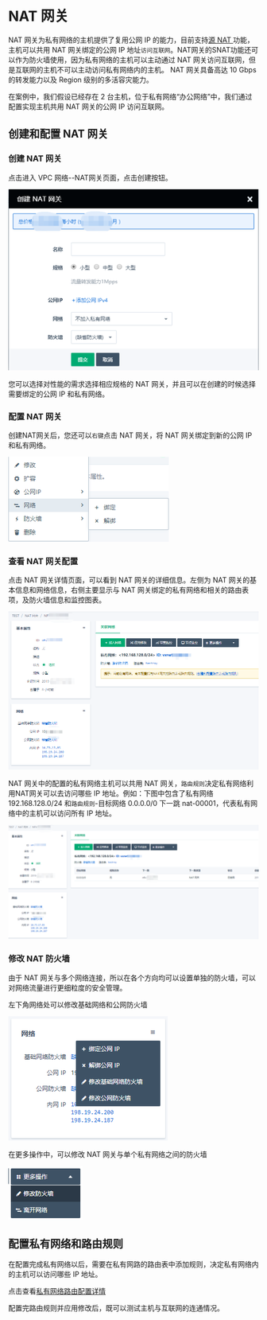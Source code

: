 ---
---

# NAT 网关

NAT 网关为私有网络的主机提供了复用公网 IP 的能力，目前支持[源 NAT ](https://zh.wikipedia.org/wiki/%E7%BD%91%E7%BB%9C%E5%9C%B0%E5%9D%80%E8%BD%AC%E6%8D%A2#%E7%BD%91%E7%BB%9C%E5%9C%B0%E5%9D%80%E7%AB%AF%E5%8F%A3%E8%BD%AC%E6%8D%A2%EF%BC%88NAPT%EF%BC%89)功能，主机可以共用 NAT 网关绑定的公网 IP 地址`访问互联网`。NAT网关的SNAT功能还可以作为防火墙使用，因为私有网络的主机可以主动通过 NAT 网关访问互联网，但是互联网的主机不可以主动访问私有网络内的主机。
NAT 网关具备高达 10 Gbps 的转发能力以及 Region 级别的多活容灾能力。


在案例中，我们假设已经存在 2 台主机，位于私有网络“办公网络”中，我们通过配置实现主机共用 NAT 网关的公网 IP 访问互联网。

## 创建和配置 NAT 网关

### 创建 NAT 网关

点击进入 VPC 网络--NAT网关页面，点击创建按钮。

![](_images/create_natgw.png)

您可以选择对性能的需求选择相应规格的 NAT 网关，并且可以在创建的时候选择需要绑定的公网 IP 和私有网络。

### 配置 NAT 网关

创建NAT网关后，您还可以`右键`点击 NAT 网关，将 NAT 网关绑定到新的公网 IP 和私有网络。

![](_images/modify_natgw.png)

### 查看 NAT 网关配置

点击 NAT 网关详情页面，可以看到 NAT 网关的详细信息。左侧为 NAT 网关的基本信息和网络信息，右侧主要显示与 NAT 网关绑定的私有网络和相关的路由表项，及防火墙信息和监控图表。

![](_images/details_natgw.png)

NAT 网关中的配置的私有网络主机可以共用 NAT 网关，`路由规则`决定私有网络利用NAT网关可以去访问哪些 IP 地址。例如：下图中包含了私有网络 192.168.128.0/24 和`路由规则`-目标网络 0.0.0.0/0 下一跳 nat-00001，代表私有网络中的主机可以访问所有 IP 地址。

![](_images/details_natgw_rt.png)

### 修改 NAT 防火墙

由于 NAT 网关与多个网络连接，所以在各个方向均可以设置单独的防火墙，可以对网络流量进行更细粒度的安全管理。

左下角网络处可以修改基础网络和公网防火墙

![](_images/modify_natgw_fw1.png)


在更多操作中，可以修改 NAT 网关与单个私有网络之间的防火墙

![](_images/modify_natgw_fw2.png)


## 配置私有网络和路由规则

在配置完成私有网络以后，需要在私有网路的路由表中添加规则，决定私有网络内的主机可以访问哪些 IP 地址。

点击查看[私有网络路由配置详情](https://docs.qingcloud.com/product/network/route_table)

配置完路由规则并应用修改后，既可以测试主机与互联网的连通情况。

